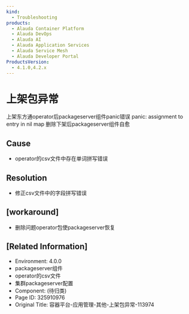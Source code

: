 ```yaml
---
kind:
  - Troubleshooting
products:
  - Alauda Container Platform
  - Alauda DevOps
  - Alauda AI
  - Alauda Application Services
  - Alauda Service Mesh
  - Alauda Developer Portal
ProductsVersion:
  - 4.1.0,4.2.x
---
```

<!-- A type of document that involves encountering a fault, diagnosing it, performing root cause analysis, and providing solutions. -->

# 上架包异常

上架东方通operator后packageserver组件panic错误 panic: assignment to entry in nil map 删除下架后packageserver组件自愈

## Cause
- operator的csv文件中存在单词拼写错误

## Resolution
- 修正csv文件中的字段拼写错误

## [workaround]
- 删除问题operator包使packageserver恢复

## [Related Information]
- Environment: 4.0.0
- packageserver组件
- operator的csv文件
- 集群packageserver配置
- Component: (待归类)
- Page ID: 325910976
- Original Title: 容器平台-应用管理-其他-上架包异常-113974
